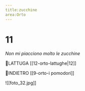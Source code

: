 ```yaml
---
title:zucchine
area:Orto
---
```

# 11
_Non mi piacciono molto le zucchine_

👀LATTUGA [[12-orto-lattughe|12]]

👣INDIETRO [[9-orto-i pomodori]]


![[foto_32.jpg]]
